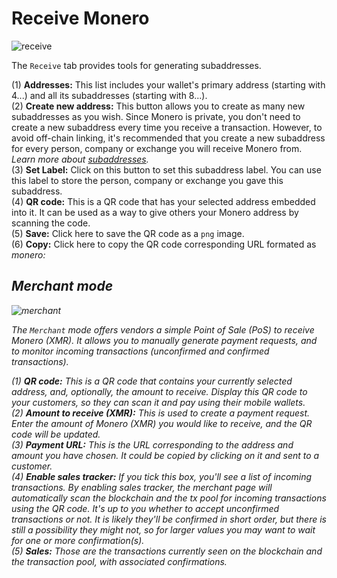 # Receive Monero
![receive](media/black_receive.png)

The `Receive` tab provides tools for generating subaddresses.

(1) **Addresses:** This list includes your wallet's primary address (starting with 4...) and all its subaddresses (starting with 8...).  
(2) **Create new address:** This button allows you to create as many new subaddresses as you wish. Since Monero is private, you don't need to create a new subaddress every time you receive a transaction. However, to avoid off-chain linking, it's recommended that you create a new subaddress for every person, company or exchange you will receive Monero from. *Learn more about [subaddresses](https://monero.stackexchange.com/questions/3673/what-is-a-sub-address).*  
(3) **Set Label:** Click on this button to set this subaddress label. You can use this label to store the person, company or exchange you gave this subaddress.  
(4) **QR code:** This is a QR code that has your selected address embedded into it. It can be used as a way to give others your Monero address by scanning the code.  
(5) **Save:** Click here to save the QR code as a `png` image.  
(6) **Copy:** Click here to copy the QR code corresponding URL formated as *monero:<address>*  

## Merchant mode
![merchant](media/merchant.png)

The `Merchant` mode offers vendors a simple Point of Sale (PoS) to receive Monero (XMR). It allows you to manually generate payment requests, and to monitor incoming transactions (unconfirmed and confirmed transactions). 

(1) **QR code:** This is a QR code that contains your currently selected address, and, optionally, the amount to receive. Display this QR code to your customers, so they can scan it and pay using their mobile wallets.  
(2) **Amount to receive (XMR):** This is used to create a payment request. Enter the amount of Monero (XMR) you would like to receive, and the QR code will be updated.  
(3) **Payment URL:** This is the URL corresponding to the address and amount you have chosen. It could be copied by clicking on it and sent to a customer.  
(4) **Enable sales tracker:** If you tick this box, you'll see a list of incoming transactions. By enabling sales tracker, the merchant page will automatically scan the blockchain and the tx pool for incoming transactions using the QR code. It's up to you whether to accept unconfirmed transactions or not. It is likely they'll be confirmed in short order, but there is still a possibility they might not, so for larger values you may want to wait for one or more confirmation(s).  
(5) **Sales:** Those are the transactions currently seen on the blockchain and the transaction pool, with associated confirmations.
